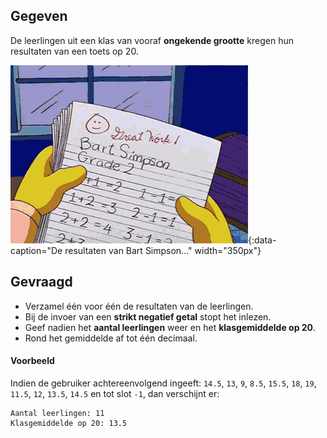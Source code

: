 ## Gegeven
De leerlingen uit een klas van vooraf **ongekende grootte** kregen hun resultaten van een toets op 20.

![De resultaten van Bart Simpson...](media/simpson.gif "De resultaten van Bart Simpson..."){:data-caption="De resultaten van Bart Simpson..." width="350px"}

## Gevraagd
* Verzamel één voor één de resultaten van de leerlingen. 
* Bij de invoer van een **strikt negatief getal** stopt het inlezen.
* Geef nadien het **aantal leerlingen** weer en het **klasgemiddelde op 20**.
* Rond het gemiddelde af tot één decimaal. 

#### Voorbeeld

Indien de gebruiker achtereenvolgend ingeeft: `14.5`, `13`, `9`, `8.5`, `15.5`, `18`, `19`, `11.5`, `12`, `13.5`, `14.5` en tot slot `-1`, dan verschijnt er:

```
Aantal leerlingen: 11
Klasgemiddelde op 20: 13.5
```

